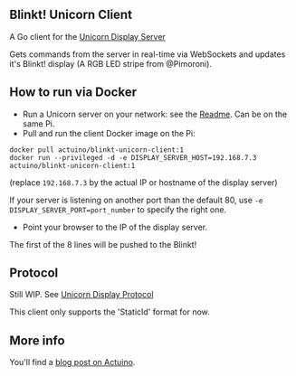 ## Blinkt! Unicorn Client

A Go client for the [Unicorn Display Server](https://github.com/actuino/unicorn-display/tree/master/server)

Gets commands from the server in real-time via WebSockets and updates it's Blinkt! display 
(A RGB LED stripe from @Pimoroni).

## How to run via Docker

* Run a Unicorn server on your network: see the [Readme](https://github.com/actuino/unicorn-display/blob/master/server/README.md). Can be on the same Pi.
* Pull and run the client Docker image on the Pi:
```
docker pull actuino/blinkt-unicorn-client:1
docker run --privileged -d -e DISPLAY_SERVER_HOST=192.168.7.3 actuino/blinkt-unicorn-client:1
```
(replace `192.168.7.3` by the actual IP or hostname of the display server)

If your server is listening on another port than the default 80, use `-e DISPLAY_SERVER_PORT=port_number` to specify the right one.

* Point your browser to the IP of the display server. 

The first of the 8 lines will be pushed to the Blinkt!

## Protocol

Still WIP. See [Unicorn Display Protocol](https://github.com/actuino/unicorn-display/blob/master/doc/PROTOCOL.md)

This client only supports the 'StaticId' format for now.

## More info

You'll find a [blog post on Actuino](http://www.actuino.fr/raspi/learn-go-pi.html).
